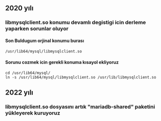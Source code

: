 ## 2020 yılı
### libmysqlclient.so konumu devamlı degistigi icin derleme yaparken sorunlar oluyor
#### Son Buldugum orjinal konumu burası
```
/usr/lib64/mysql/libmysqlclient.so
```


#### Sorunu cozmek icin gerekli konuma kısayol ekliyoruz

```
cd /usr/lib64/mysql/
ln -s /usr/lib64/mysql/libmysqlclient.so /usr/lib/libmysqlclient.so
```


## 2022 yılı
### libmysqlclient.so dosyasını artık "mariadb-shared" paketini yükleyerek kuruyoruz
